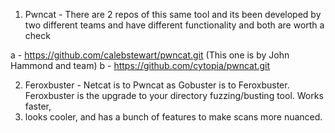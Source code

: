 1. Pwncat - There are 2 repos of this same tool and its been developed by two different teams and have different functionality and both are worth a check

a - https://github.com/calebstewart/pwncat.git      (This one is by John Hammond and team)
b - https://github.com/cytopia/pwncat.git

2. Feroxbuster - Netcat is to Pwncat as Gobuster is to Feroxbuster. Feroxbuster is the upgrade to your directory fuzzing/busting tool. Works faster, 
3. looks cooler, and has a bunch of features to make scans more nuanced.
